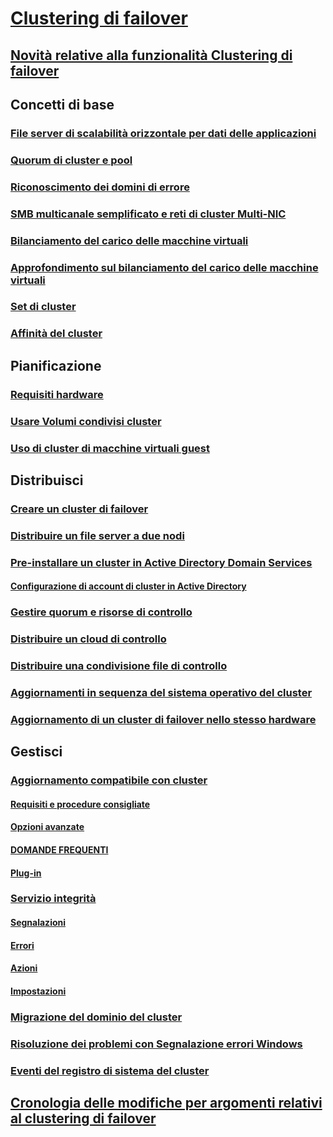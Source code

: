 # [Clustering di failover](failover-clustering-overview.md)
## [Novità relative alla funzionalità Clustering di failover](whats-new-in-failover-clustering.md)
## Concetti di base
### [File server di scalabilità orizzontale per dati delle applicazioni](sofs-overview.md)
### [Quorum di cluster e pool](../storage/storage-spaces/understand-quorum.md)
### [Riconoscimento dei domini di errore](fault-domains.md)
### [SMB multicanale semplificato e reti di cluster Multi-NIC](smb-multichannel.md)
### [Bilanciamento del carico delle macchine virtuali](vm-load-balancing-overview.md)
### [Approfondimento sul bilanciamento del carico delle macchine virtuali](vm-load-balancing-deep-dive.md)
### [Set di cluster](../storage/storage-spaces/cluster-sets.md)
### [Affinità del cluster](cluster-affinity.md)
## Pianificazione
### [Requisiti hardware](clustering-requirements.md)
### [Usare Volumi condivisi cluster](failover-cluster-csvs.md)
### [Uso di cluster di macchine virtuali guest](../storage/storage-spaces/storage-spaces-direct-in-vm.md)
## Distribuisci
### [Creare un cluster di failover](create-failover-cluster.md)
### [Distribuire un file server a due nodi](deploy-two-node-clustered-file-server.md)
### [Pre-installare un cluster in Active Directory Domain Services](prestage-cluster-adds.md)
#### [Configurazione di account di cluster in Active Directory](configure-ad-accounts.md)
### [Gestire quorum e risorse di controllo](manage-cluster-quorum.md)
### [Distribuire un cloud di controllo](deploy-cloud-witness.md)
### [Distribuire una condivisione file di controllo](file-share-witness.md)
### [Aggiornamenti in sequenza del sistema operativo del cluster](cluster-operating-system-rolling-upgrade.md)
### [Aggiornamento di un cluster di failover nello stesso hardware](upgrade-option-same-hardware.md)
## Gestisci
### [Aggiornamento compatibile con cluster](cluster-aware-updating.md)
#### [Requisiti e procedure consigliate](cluster-aware-updating-requirements.md)
#### [Opzioni avanzate](cluster-aware-updating-options.md)
#### [DOMANDE FREQUENTI](cluster-aware-updating-faq.md)
#### [Plug-in](cluster-aware-updating-plug-ins.md)
### [Servizio integrità](health-service-overview.md)
#### [Segnalazioni](health-service-reports.md)
#### [Errori](health-service-faults.md)
#### [Azioni](health-service-actions.md)
#### [Impostazioni](health-service-settings.md)
### [Migrazione del dominio del cluster](cluster-domain-migration.md)
### [Risoluzione dei problemi con Segnalazione errori Windows](troubleshooting-using-WER-reports.md)
### [Eventi del registro di sistema del cluster](system-events.md)
## [Cronologia delle modifiche per argomenti relativi al clustering di failover](clustering-change-history.md)
